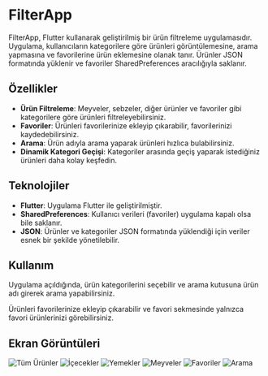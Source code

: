 # FilterApp

FilterApp, Flutter kullanarak geliştirilmiş bir ürün filtreleme uygulamasıdır. Uygulama, kullanıcıların kategorilere göre ürünleri görüntülemesine, arama yapmasına ve favorilerine ürün eklemesine olanak tanır. Ürünler JSON formatında yüklenir ve favoriler SharedPreferences aracılığıyla saklanır.

## Özellikler

- **Ürün Filtreleme**: Meyveler, sebzeler, diğer ürünler ve favoriler gibi kategorilere göre ürünleri filtreleyebilirsiniz.
- **Favoriler**: Ürünleri favorilerinize ekleyip çıkarabilir, favorilerinizi kaydedebilirsiniz.
- **Arama**: Ürün adıyla arama yaparak ürünleri hızlıca bulabilirsiniz.
- **Dinamik Kategori Geçişi**: Kategoriler arasında geçiş yaparak istediğiniz ürünleri daha kolay keşfedin.

## Teknolojiler

- **Flutter**: Uygulama Flutter ile geliştirilmiştir.
- **SharedPreferences**: Kullanıcı verileri (favoriler) uygulama kapalı olsa bile saklanır.
- **JSON**: Ürünler ve kategoriler JSON formatında yüklendiği için veriler esnek bir şekilde yönetilebilir.

## Kullanım

Uygulama açıldığında, ürün kategorilerini seçebilir ve arama kutusuna ürün adı girerek arama yapabilirsiniz.

Ürünleri favorilerinize ekleyip çıkarabilir ve favori sekmesinde yalnızca favori ürünlerinizi görebilirsiniz.

## Ekran Görüntüleri

![Tüm Ürünler](1.png)
![İçecekler](2.png)
![Yemekler](3.png)
![Meyveler](4.png)
![Favoriler](5.png)
![Arama](6.png)

